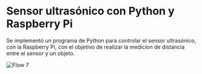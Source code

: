 # Sensor ultrasónico con Python y Raspberry Pi

Se implementó un programa de Python para controlar el sensor ultrasónico, con la Raspberry Pi, con el objetivo de realizar la medicíon de distancia entre el sensor y un objeto.

![Flow 7]()